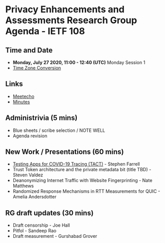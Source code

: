 # Privacy Enhancements and Assessments Research Group Agenda - IETF 108

## Time and Date
- **Monday, July 27 2020, 11:00 - 12:40 (UTC)** Monday Session 1
- [Time Zone Conversion](https://www.timeanddate.com/worldclock/fixedtime.html?iso=20200727T11&p1=1440&ah=1&am=40)

## Links
- [Meetecho](http://www.meetecho.com/ietf108/pearg/)
- [Minutes](https://codimd.ietf.org/notes-ietf-108-pearg)

## Administrivia (5 mins)

- Blue sheets / scribe selection / NOTE WELL
- Agenda revision

## New Work / Presentations (60 mins)

* [Testing Apps for COVID-19 Tracing (TACT)](https://down.dsg.cs.tcd.ie/tact/) - Stephen Farrell 
* Trust Token architecture and the private metadata bit (title TBD) - Steven Valdez
* Deanonymizing Internet Traffic with Website Fingerprinting - Nate Matthews
* Randomized Response Mechanisms in RTT Measurements for QUIC  - Amelia Andersdotter

## RG draft updates (30 mins)

* Draft censorship - Joe Hall
* Pitfol - Sandeep Rao
* Draft measurement - Gurshabad Grover
